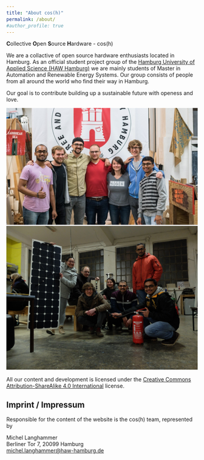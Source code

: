 ```yaml
---
title: "About cos(h)"
permalink: /about/
#author_profile: true
---
```


**C**ollective **O**pen **S**ource **H**ardware - cos(h)

We are a collactive of open source hardware enthusiasts located in Hamburg.
As an official student project group of the [Hamburg University of Applied Science (HAW Hamburg)](https://www.haw-hamburg.de/startseite.html) we are mainly students of Master in Automation and Renewable Energy Systems.
Our group consists of people from all around the world who find their way in Hamburg.

Our goal is to contribute building up a sustainable future with openess and love.

![cos(h) team during Libre Solar PCB reproduction](/images/team.jpg)
![cos(h) team during Libre Solar PCB reproduction](/images/team_1.jpg)


All our content and development is licensed under the [Creative Commons Attribution-ShareAlike 4.0 International](https://creativecommons.org/licenses/by-sa/4.0/) license.

## Imprint / Impressum

Responsible for the content of the website is the cos(h) team, represented by

Michel Langhammer<br>
Berliner Tor 7, 20099 Hamburg<br>
michel.langhammer@haw-hamburg.de
